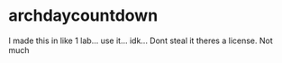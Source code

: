 # archdaycountdown
I made this in like 1 lab... use it... idk...
Dont steal it theres a license. Not much
